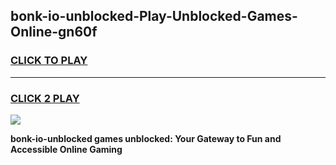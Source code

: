 
## bonk-io-unblocked-Play-Unblocked-Games-Online-gn60f
<h3>
<a href="https://premium76.site?title=bonk-io-unblocked&ref=25A">CLICK TO PLAY</a></h3>
<hr>

<h3>
<a href="https://premium76.site?title=bonk-io-unblocked&ref=25A">CLICK 2 PLAY</a>
  
</h3>

<a href="https://premium76.site?title=bonk-io-unblocked&ref=25A"><img src="https://clearcache.store/games.png"></a>


**bonk-io-unblocked games unblocked: Your Gateway to Fun and Accessible Online Gaming**
